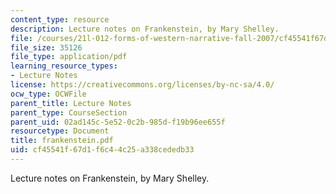 ```yaml
---
content_type: resource
description: Lecture notes on Frankenstein, by Mary Shelley.
file: /courses/21l-012-forms-of-western-narrative-fall-2007/cf45541f67d1f6c44c25a338cededb33_frankenstein.pdf
file_size: 35126
file_type: application/pdf
learning_resource_types:
- Lecture Notes
license: https://creativecommons.org/licenses/by-nc-sa/4.0/
ocw_type: OCWFile
parent_title: Lecture Notes
parent_type: CourseSection
parent_uid: 02ad145c-5e52-0c2b-985d-f19b96ee655f
resourcetype: Document
title: frankenstein.pdf
uid: cf45541f-67d1-f6c4-4c25-a338cededb33
---
```

Lecture notes on Frankenstein, by Mary Shelley.